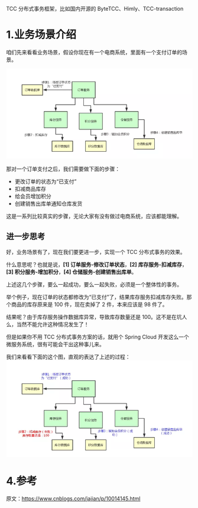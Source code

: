TCC 分布式事务框架，比如国内开源的 ByteTCC、Himly、TCC-transaction

# 1.**业务场景介绍**

咱们先来看看业务场景，假设你现在有一个电商系统，里面有一个支付订单的场景。

![img](/static/image/1162587-20181124221344003-1003664855.png)

那对一个订单支付之后，我们需要做下面的步骤：

* 更改订单的状态为“已支付”
* 扣减商品库存
* 给会员增加积分
* 创建销售出库单通知仓库发货

这是一系列比较真实的步骤，无论大家有没有做过电商系统，应该都能理解。

## 进一步思考

好，业务场景有了，现在我们要更进一步，实现一个 TCC 分布式事务的效果。

什么意思呢？也就是说，**[1] 订单服务-修改订单状态**，**[2] 库存服务-扣减库存**，**[3] 积分服务-增加积分**，**[4] 仓储服务-创建销售出库单**。

上述这几个步骤，要么一起成功，要么一起失败，必须是一个整体性的事务。

举个例子，现在订单的状态都修改为“已支付”了，结果库存服务扣减库存失败。那个商品的库存原来是 100 件，现在卖掉了 2 件，本来应该是 98 件了。

结果呢？由于库存服务操作数据库异常，导致库存数量还是 100。这不是在坑人么，当然不能允许这种情况发生了！

但是如果你不用 TCC 分布式事务方案的话，就用个 Spring Cloud 开发这么一个微服务系统，很有可能会干出这种事儿来。

我们来看看下面的这个图，直观的表达了上述的过程：
![img](/static/image/1162587-20181124221516538-2117168183.png)

# 4.参考

原文：https://www.cnblogs.com/jajian/p/10014145.html

